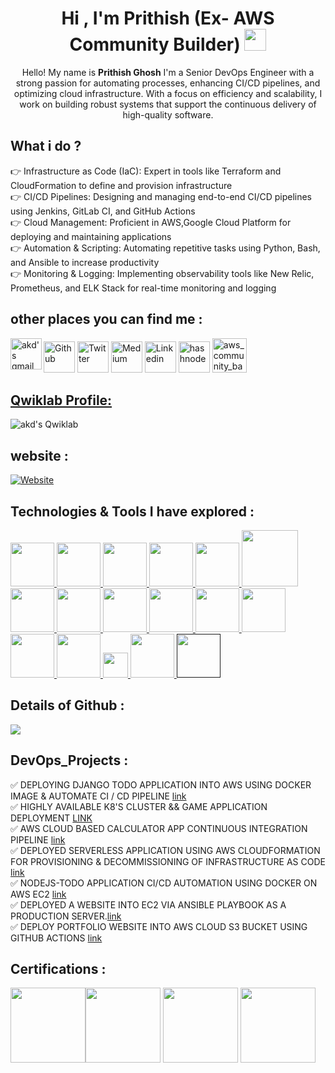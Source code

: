 <h1 align="center">Hi , I'm Prithish (Ex- AWS Community Builder) <img src="https://media.giphy.com/media/hvRJCLFzcasrR4ia7z/giphy.gif" width="35"></h1>

<p align="center" >
    Hello! My name is <b>Prithish Ghosh</b> I'm a Senior DevOps Engineer with a strong passion for automating processes, enhancing CI/CD pipelines, and optimizing cloud infrastructure. With a focus on efficiency and scalability, I work on building robust systems that support the continuous delivery of high-quality software.
  <br/>
</p>

What i do ?
-------------

:point_right: Infrastructure as Code (IaC): Expert in tools like Terraform and CloudFormation to define and provision infrastructure <br>
:point_right: CI/CD Pipelines: Designing and managing end-to-end CI/CD pipelines using Jenkins, GitLab CI, and GitHub Actions <br>
:point_right: Cloud Management: Proficient in AWS,Google Cloud Platform for deploying and maintaining applications <br>
:point_right: Automation & Scripting: Automating repetitive tasks using Python, Bash, and Ansible to increase productivity <br>
:point_right: Monitoring & Logging: Implementing observability tools like New Relic, Prometheus, and ELK Stack for real-time monitoring and logging

other places you can find me :
-------------------------------

<p>
<a href="https://github.com/imprithwishghosh" target="_blank">
<img alt="Github" src="https://www.vectorlogo.zone/logos/github/github-ar21.svg" height="50" /></a>
<a href="https://twitter.com/PrithishGhosh5" target="_blank"><img alt="Twitter" src="https://www.vectorlogo.zone/logos/twitter/twitter-ar21.svg" height="50" /></a> 
<a href="https://medium.com/@prithishghosh" target="_blank"><img alt="Medium" src="https://www.vectorlogo.zone/logos/medium/medium-ar21.svg" height="50" /></a>
<a href="mailto:prithishghosh619@gmail.com">
<img align="left" alt="akd's gmail" src="https://www.vectorlogo.zone/logos/gmail/gmail-ar21.svg" height="50" /></a>
<a href="https://www.linkedin.com/in/prithish-ghosh-097207163/" target="_blank">
<img alt ="Linkedin" src="https://www.vectorlogo.zone/logos/linkedin/linkedin-ar21.svg" height="50" /></a>
<a href="https://www.prithg.hashnode.dev" target="_blank">
<img alt ="hashnode" src="https://www.vectorlogo.zone/logos/hashnode/hashnode-ar21.svg" height="50" /></a>

<a href="aws_community_builder_directory" src="https://aws.amazon.com/developer/community/community-builders/community-builders-directory/?cb-cards.sort-by=item.additionalFields.cbName&cb-cards.sort-order=asc&awsf.builder-category=*all&awsf.location=*all&awsf.year=*all&cb-cards.q=Prithish&cb-cards.q_operator=AND">    
<img alt = "aws_community_badge" src="https://d2908q01vomqb2.cloudfront.net/da4b9237bacccdf19c0760cab7aec4a8359010b0/2020/07/23/blog-thumbnail-AWS-Community-Builders.png" height="55">
</p>

Qwiklab Profile: 
----------------

<p>

  <a href="https://www.qwiklabs.com/public_profiles/78282992-f53a-4ae3-aae8-c594e566f6cf">
<img align="left" alt="akd's Qwiklab" src="https://img.shields.io/badge/Qwiklabs-F5CD0E?style=for-the-badge&logo=Qwiklabs&logoColor=black" /></a>
</p>
<br/>

website :
---------

[![Website](https://www.vectorlogo.zone/logos/webflow/webflow-ar21.svg)](https://imprithishg.netlify.app/)<br/>

Technologies & Tools I have explored :
--------------------------------------

<a href="https://www.linux.org/" target="_blanfalse" />
    <img src="https://www.vectorlogo.zone/logos/linux/linux-icon.svg"  height="70" />
  </a>
   <a href="https://aws.amazon.com/" target="_blank" >
    <img src="https://www.vectorlogo.zone/logos/amazon_aws/amazon_aws-icon.svg"  height="70" />
  </a>
  <a href="https://www.docker.com/" target="_blank" >
    <img src="https://raw.githubusercontent.com/itsksaurabh/itsksaurabh/master/assets/docker.gif"  height="70" /> 
  </a>
  <a href="https://kubernetes.io/" target="_blank" >
    <img src="https://raw.githubusercontent.com/itsksaurabh/itsksaurabh/master/assets/k8s.gif"  height="70" />
  </a>
  <a href="https://docs.gitlab.com/ee/ci/" target="_blank" >
    <img src="https://raw.githubusercontent.com/itsksaurabh/itsksaurabh/master/assets/cicd.gif"  height="70" />
  </a>
  <a href="https://www.terraform.io/" target="_blank" >
    <img src="https://raw.githubusercontent.com/itsksaurabh/itsksaurabh/master/assets/terraform.gif" width="90" />
  </a>
  
   </a>
    <a href="https://www.jenkins.io/" target="_blank" >
    <img src="https://raw.githubusercontent.com/DARK-art108/ItsRitesh/master/assets/ll.png" height="70" />
  </a>
  <a href="https://www.ansible.com/" target="_blank" >
    <img src="https://www.vectorlogo.zone/logos/ansible/ansible-icon.svg"  height="70" />
  </a>
 </a>
    <a href="https://pages.github.com/?(null)" target="_blank" >
   <img src="https://media.giphy.com/media/kH1DBkPNyZPOk0BxrM/giphy.gif" width="70" />
  </a>
 </a>
  <a href="https://code.visualstudio.com/" target="_blank" >
    <img src="https://i.giphy.com/media/IdyAQJVN2kVPNUrojM/200.webp"  height="70" /> 
  </a>
  <a href="https://grafana.com/" target="_blank" >
    <img src="https://raw.githubusercontent.com/itsksaurabh/itsksaurabh/master/assets/grafana.gif" height="70" />
  </a>
  <a href="https://prometheus.io/" target="_blank" >
    <img src="https://raw.githubusercontent.com/itsksaurabh/itsksaurabh/master/assets/prometheus.gif" height="70" />
  </a>
  <a href="https://seeklogo.com/vector-logo/428028/github-actions/" target="_blank">
  <img src ="https://seeklogo.com/images/G/github-actions-logo-031704BDC6-seeklogo.com.png" height= "70" />
  </a>

  <a href="https://www.datadoghq.com" target="_blank" >
  <img src="https://www.vectorlogo.zone/logos/datadoghq/datadoghq-ar21.svg" height= "70" />
  </a>

  <a href="https://buildkite.com/" target="_blank" >
  <img src="https://seeklogo.com/images/B/buildkite-logo-3D14F9856C-seeklogo.com.png" height="40" />
  </a>

  
  <a href="https://cloud.google.com/" target="_blank" >
  <img src="https://seeklogo.com/images/G/google-cloud-logo-ADE788217F-seeklogo.com.png" height="70" />
  </a>


  <a href="" target="_blank" >
  <img src="https://th.bing.com/th/id/OIP.ZL-IbbGSS0WM-EH7FYSEJwAAAA?rs=1&pid=ImgDetMain" height="70" />
  </a>
  

Details of Github :
-------------------
  
![](http://github-profile-summary-cards.vercel.app/api/cards/profile-details?username=imprithwishghosh&theme=darcula)  
 
DevOps_Projects : 
-----------------

✅ DEPLOYING DJANGO TODO APPLICATION INTO AWS USING DOCKER IMAGE & AUTOMATE CI / CD PIPELINE [link](https://github.com/imprithwishghosh/resume/blob/master/Devops%20Project%201%20_.pdf) <br>
✅ HIGHLY AVAILABLE K8'S CLUSTER && GAME APPLICATION DEPLOYMENT 
[LINK](https://github.com/imprithwishghosh/Highly-Available-k8-s-cluster-/blob/master/Highly%20Available%20K8%E2%80%99s%20clusters%20and%20Game%20Application%20Deployment.pdf) <br>
✅ AWS CLOUD BASED CALCULATOR APP CONTINUOUS INTEGRATION PIPELINE [link](https://docs.google.com/document/d/1uvZAfrHwcBjAoOpFj5w71xMXf_VEp321tnoTon72gac/edit?usp=sharing) <br>
✅ DEPLOYED SERVERLESS APPLICATION USING AWS CLOUDFORMATION FOR PROVISIONING & DECOMMISSIONING OF INFRASTRUCTURE AS CODE  [link](https://docs.google.com/document/d/1G4wnbDoAf66s5_HxrnoCAjkV16QNKO31/edit?usp=sharing&ouid=101726868205112966296&rtpof=true&sd=true) <br>
✅ NODEJS-TODO APPLICATION CI/CD AUTOMATION USING DOCKER ON AWS EC2 [link]() <br>
✅ DEPLOYED A WEBSITE INTO EC2 VIA ANSIBLE PLAYBOOK AS A PRODUCTION SERVER.[link](https://prithg.hashnode.dev/deploy-website-into-ec2-via-ansible-playbook-as-a-production-server) <br>
✅ DEPLOY PORTFOLIO WEBSITE INTO AWS CLOUD S3 BUCKET USING GITHUB ACTIONS [link](https://prithg.hashnode.dev/deploy-portfolio-website-into-aws-s3-bucket)

Certifications :
---------------
<img src="https://brm-workforce.oracle.com/pdf/certview/images/OCIF2023CA.png" height="120"><img src="https://api.accredible.com/v1/frontend/credential_website_embed_image/badge/113936750" height="120">
<img src="https://api.accredible.com/v1/frontend/credential_website_embed_image/badge/114402681" height="120">
<img src="https://api.accredible.com/v1/frontend/credential_website_embed_image/badge/114418164" height="120">

